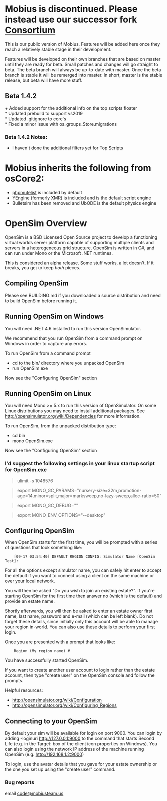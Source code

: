 # Mobius is discontinued. Please instead use our successor fork [Consortium](https://github.com/Open-Consortium/consortium)

This is our public version of Mobius. Features will be added here once they reach a relatively stable stage in their development.

Features will be developed on their own branches that are based on master until they are ready for beta. Small patches and changes will go straight to beta. The beta branch will always be up-to-date with master. Once the beta branch is stable it will be remerged into master. In short, master is the stable release, but beta will have more stuff.

## Beta 1.4.2
\+ Added support for the additional info on the top scripts floater   
\* Updated prebuild to support vs2019   
\* Updated .gitignore to core's   
\* Fixed a minor issue with os_groups_Store.migrations   

### Beta 1.4.2 Notes:
 - I haven't done the additional filters yet for Top Scripts   

# Mobius inherits the following from osCore2:
- [phpmutelist](https://github.com/kcozens/OpenSimMutelist) is included by default
- YEngine (formerly XMR) is included and is the default script engine
- Bulletsim has been removed and UbODE is the default physics engine

# OpenSim Overview

OpenSim is a BSD Licensed Open Source project to develop a functioning
virtual worlds server platform capable of supporting multiple clients
and servers in a heterogeneous grid structure. OpenSim is written in
C#, and can run under Mono or the Microsoft .NET runtimes.

This is considered an alpha release.  Some stuff works, a lot doesn't.
If it breaks, you get to keep *both* pieces.

## Compiling OpenSim

Please see BUILDING.md if you downloaded a source distribution and
need to build OpenSim before running it.

## Running OpenSim on Windows

You will need .NET 4.6 installed to run this version OpenSimulator.

We recommend that you run OpenSim from a command prompt on Windows in order
to capture any errors.

To run OpenSim from a command prompt

 * cd to the bin/ directory where you unpacked OpenSim
 * run OpenSim.exe

Now see the "Configuring OpenSim" section

## Running OpenSim on Linux


You will need Mono >= 5.x to run this version of OpenSimulator.  On some Linux distributions you
may need to install additional packages.  See http://opensimulator.org/wiki/Dependencies
for more information.

To run OpenSim, from the unpacked distribution type:

 * cd bin
 * mono OpenSim.exe

Now see the "Configuring OpenSim" section
### I'd suggest the following settings in your linux startup script for OpenSim.exe
> ulimit -s 1048576

> export MONO_GC_PARAMS="nursery-size=32m,promotion-age=14,minor=split,major=marksweep,no-lazy-sweep,alloc-ratio=50"

> export MONO_GC_DEBUG=""

> export MONO_ENV_OPTIONS="--desktop"


## Configuring OpenSim

When OpenSim starts for the first time, you will be prompted with a
series of questions that look something like:

        [09-17 03:54:40] DEFAULT REGION CONFIG: Simulator Name [OpenSim Test]:

For all the options except simulator name, you can safely hit enter to accept
the default if you want to connect using a client on the same machine or over
your local network.

You will then be asked "Do you wish to join an existing estate?".  If you're
starting OpenSim for the first time then answer no (which is the default) and
provide an estate name.

Shortly afterwards, you will then be asked to enter an estate owner first name,
last name, password and e-mail (which can be left blank).  Do not forget these
details, since initially only this account will be able to manage your region
in-world.  You can also use these details to perform your first login.

Once you are presented with a prompt that looks like:

        Region (My region name) #

You have successfully started OpenSim.

If you want to create another user account to login rather than the estate
account, then type "create user" on the OpenSim console and follow the prompts.

Helpful resources:
 * http://opensimulator.org/wiki/Configuration
 * http://opensimulator.org/wiki/Configuring_Regions

## Connecting to your OpenSim

By default your sim will be available for login on port 9000.  You can login by
adding -loginuri http://127.0.0.1:9000 to the command that starts Second Life
(e.g. in the Target: box of the client icon properties on Windows).  You can
also login using the network IP address of the machine running OpenSim (e.g.
http://192.168.1.2:9000)

To login, use the avatar details that you gave for your estate ownership or the
one you set up using the "create user" command.

### Bug reports

email code@mobiusteam.us

